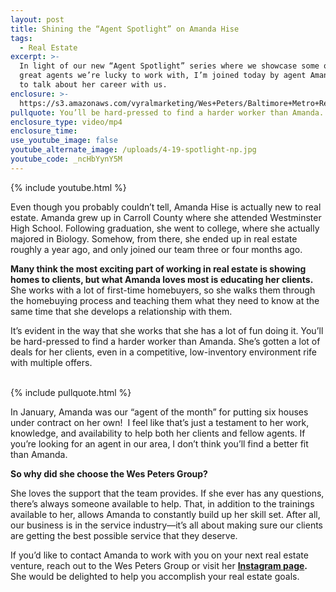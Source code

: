 ```yaml
---
layout: post
title: Shining the “Agent Spotlight” on Amanda Hise
tags:
  - Real Estate
excerpt: >-
  In light of our new “Agent Spotlight” series where we showcase some of the
  great agents we’re lucky to work with, I’m joined today by agent Amanda Hise
  to talk about her career with us.
enclosure: >-
  https://s3.amazonaws.com/vyralmarketing/Wes+Peters/Baltimore+Metro+Real+Estate-+Shining+the+Agent+Spotlight+on+Amanda+Hise.mp4
pullquote: You’ll be hard-pressed to find a harder worker than Amanda.
enclosure_type: video/mp4
enclosure_time:
use_youtube_image: false
youtube_alternate_image: /uploads/4-19-spotlight-np.jpg
youtube_code: _ncHbYynY5M
---
```


{% include youtube.html %}

Even though you probably couldn’t tell, Amanda Hise is actually new to real estate. Amanda grew up in Carroll County where she attended Westminster High School. Following graduation, she went to college, where she actually majored in Biology. Somehow, from there, she ended up in real estate roughly a year ago, and only joined our team three or four months ago.

**Many think the most exciting part of working in real estate is showing homes to clients, but what Amanda loves most is educating her clients.** She works with a lot of first-time homebuyers, so she walks them through the homebuying process and teaching them what they need to know at the same time that she develops a relationship with them.

It’s evident in the way that she works that she has a lot of fun doing it. You’ll be hard-pressed to find a harder worker than Amanda. She’s gotten a lot of deals for her clients, even in a competitive, low-inventory environment rife with multiple offers.<br>&nbsp;

{% include pullquote.html %}

In January, Amanda was our “agent of the month” for putting six houses under contract on her own\! &nbsp;I feel like that’s just a testament to her work, knowledge, and availability to help both her clients and fellow agents. If you’re looking for an agent in our area, I don’t think you’ll find a better fit than Amanda.

**So why did she choose the Wes Peters Group?**&nbsp;

She loves the support that the team provides. If she ever has any questions, there’s always someone available to help. That, in addition to the trainings available to her, allows Amanda to constantly build up her skill set. After all, our business is in the service industry—it’s all about making sure our clients are getting the best possible service that they deserve.

If you’d like to contact Amanda to work with you on your next real estate venture, reach out to the Wes Peters Group or visit her **[Instagram page](https://www.instagram.com/amandahiserealtor/).** She would be delighted to help you accomplish your real estate goals.